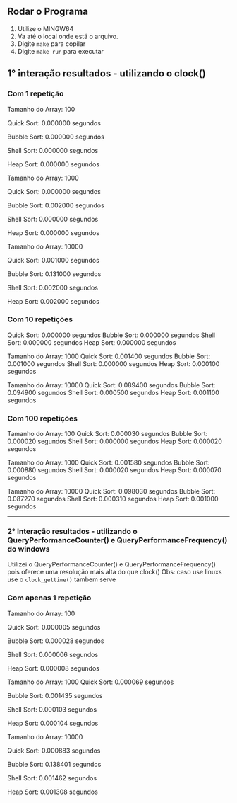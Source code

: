 ## Rodar o Programa

1. Utilize o MINGW64
2. Va até o local onde está o arquivo.
3. Digite `make` para copilar
4. Digite `make run` para executar

## 1° interação resultados - utilizando o clock()

### Com 1 repetição
Tamanho do Array: 100

Quick Sort: 0.000000 segundos

Bubble Sort: 0.000000 segundos

Shell Sort: 0.000000 segundos

Heap Sort: 0.000000 segundos

Tamanho do Array: 1000

Quick Sort: 0.000000 segundos

Bubble Sort: 0.002000 segundos

Shell Sort: 0.000000 segundos

Heap Sort: 0.000000 segundos

Tamanho do Array: 10000

Quick Sort: 0.001000 segundos

Bubble Sort: 0.131000 segundos

Shell Sort: 0.002000 segundos

Heap Sort: 0.002000 segundos

### Com 10 repetições
Quick Sort: 0.000000 segundos
Bubble Sort: 0.000000 segundos
Shell Sort: 0.000000 segundos
Heap Sort: 0.000000 segundos

Tamanho do Array: 1000
Quick Sort: 0.001400 segundos
Bubble Sort: 0.001000 segundos
Shell Sort: 0.000000 segundos
Heap Sort: 0.000100 segundos

Tamanho do Array: 10000
Quick Sort: 0.089400 segundos
Bubble Sort: 0.094900 segundos
Shell Sort: 0.000500 segundos
Heap Sort: 0.001100 segundos

### Com 100 repetições
Tamanho do Array: 100
Quick Sort: 0.000030 segundos
Bubble Sort: 0.000020 segundos
Shell Sort: 0.000000 segundos
Heap Sort: 0.000020 segundos

Tamanho do Array: 1000
Quick Sort: 0.001580 segundos
Bubble Sort: 0.000880 segundos
Shell Sort: 0.000020 segundos
Heap Sort: 0.000070 segundos

Tamanho do Array: 10000
Quick Sort: 0.098030 segundos
Bubble Sort: 0.087270 segundos
Shell Sort: 0.000310 segundos
Heap Sort: 0.001000 segundos

---

### 2° Interação resultados - utilizando o QueryPerformanceCounter() e QueryPerformanceFrequency() do windows
Utilizei o QueryPerformanceCounter() e QueryPerformanceFrequency() pois oferece uma resolução mais alta do que clock()
Obs: caso use linuxs use o `clock_gettime()` tambem serve

### Com apenas 1 repetição
Tamanho do Array: 100

Quick Sort: 0.000005 segundos

Bubble Sort: 0.000028 segundos

Shell Sort: 0.000006 segundos

Heap Sort: 0.000008 segundos

Tamanho do Array: 1000
Quick Sort: 0.000069 segundos

Bubble Sort: 0.001435 segundos

Shell Sort: 0.000103 segundos

Heap Sort: 0.000104 segundos

Tamanho do Array: 10000

Quick Sort: 0.000883 segundos

Bubble Sort: 0.138401 segundos

Shell Sort: 0.001462 segundos

Heap Sort: 0.001308 segundos
